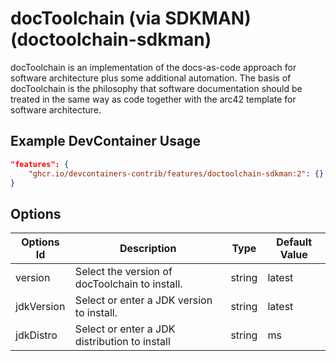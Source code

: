 
# docToolchain (via SDKMAN) (doctoolchain-sdkman)

docToolchain is an implementation of the docs-as-code approach for software
architecture plus some additional automation. The basis of docToolchain is the
philosophy that software documentation should be treated in the same way as code
together with the arc42 template for software architecture.

## Example DevContainer Usage

```json
"features": {
    "ghcr.io/devcontainers-contrib/features/doctoolchain-sdkman:2": {}
}
```

## Options

| Options Id | Description | Type | Default Value |
|-----|-----|-----|-----|
| version | Select the version of docToolchain to install. | string | latest |
| jdkVersion | Select or enter a JDK version to install. | string | latest |
| jdkDistro | Select or enter a JDK distribution to install | string | ms |


